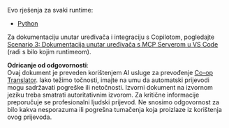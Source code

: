 <!--
CO_OP_TRANSLATOR_METADATA:
{
  "original_hash": "c8c1a74c74f6c2d42d511daf12d0b6c5",
  "translation_date": "2025-07-14T06:35:19+00:00",
  "source_file": "09-CaseStudy/docs-mcp/solution/README.md",
  "language_code": "hr"
}
-->
Evo rješenja za svaki runtime:
- [Python](./python/README.md)

Za dokumentaciju unutar uređivača i integraciju s Copilotom, pogledajte [Scenario 3: Dokumentacija unutar uređivača s MCP Serverom u VS Code](./scenario3/README.md) (radi s bilo kojim runtimeom).

**Odricanje od odgovornosti**:  
Ovaj dokument je preveden korištenjem AI usluge za prevođenje [Co-op Translator](https://github.com/Azure/co-op-translator). Iako težimo točnosti, imajte na umu da automatski prijevodi mogu sadržavati pogreške ili netočnosti. Izvorni dokument na izvornom jeziku treba smatrati autoritativnim izvorom. Za kritične informacije preporučuje se profesionalni ljudski prijevod. Ne snosimo odgovornost za bilo kakva nesporazuma ili pogrešna tumačenja koja proizlaze iz korištenja ovog prijevoda.